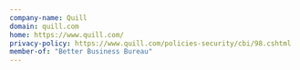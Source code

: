```yaml
---
company-name: Quill
domain: quill.com
home: https://www.quill.com/
privacy-policy: https://www.quill.com/policies-security/cbi/98.cshtml
member-of: "Better Business Bureau"
---
```




